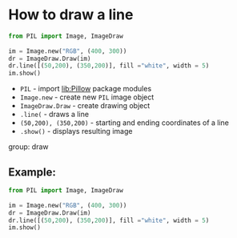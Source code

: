 # How to draw a line

```python
from PIL import Image, ImageDraw
  
im = Image.new("RGB", (400, 300))  
dr = ImageDraw.Draw(im)
dr.line([(50,200), (350,200)], fill ="white", width = 5)
im.show()
```

- `PIL` - import [lib:Pillow](https://onelinerhub.com/python-pillow/how-to-install-python-pillow-module) package modules
- `Image.new` - create new `PIL` image object
- `ImageDraw.Draw` - create drawing object
- `.line(` - draws a line
- `(50,200), (350,200)` - starting and ending coordinates of a line
- `.show()` - displays resulting image

group: draw

## Example: 
```python
from PIL import Image, ImageDraw
  
im = Image.new("RGB", (400, 300))  
dr = ImageDraw.Draw(im)
dr.line([(50,200), (350,200)], fill ="white", width = 5)
im.show()
```

